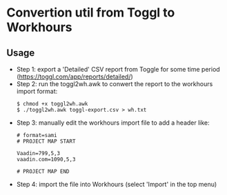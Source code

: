 # Convertion util from Toggl to Workhours

## Usage

- Step 1: export a 'Detailed' CSV report from Toggle for some time period (https://toggl.com/app/reports/detailed/)
- Step 2: run the toggl2wh.awk to conwert the report to the workhours import format:
	```
	$ chmod +x toggl2wh.awk
	$ ./toggl2wh.awk toggl-export.csv > wh.txt
	```
- Step 3: manually edit the workhours import file to add a header like:
	```
	# format=sami
	# PROJECT MAP START

	Vaadin=799,5,3
	vaadin.com=1090,5,3

	# PROJECT MAP END
	```
- Step 4: import the file into Workhours (select 'Import' in the top menu)